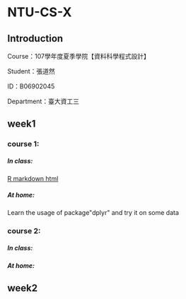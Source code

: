 # NTU-CS-X



## Introduction

Course：107學年度夏季學院【資料科學程式設計】

Student：張道然

ID：B06902045

Department：臺大資工三

## week1

### course 1:

##### In class:

[R markdown html](https://kimnai862.github.io/NTU-CS-X/week_1/course_1/test.html)

##### At home:

Learn the usage of package"dplyr" and try it on some data

### course 2:

##### In class:

##### At home:

## week2